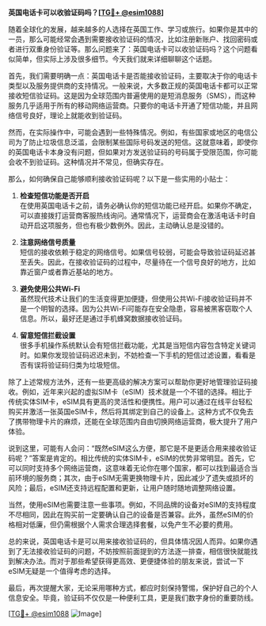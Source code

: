 **英国电话卡可以收验证码吗？[[TG💪+ @esim1088](https://t.me/s/esim1088)]**

随着全球化的发展，越来越多的人选择在英国工作、学习或旅行。如果你是其中的一员，那么可能经常会遇到需要接收验证码的情况，比如注册新账户、找回密码或者进行双重身份验证等。那么问题来了：英国电话卡可以收验证码吗？这个问题看似简单，但实际上涉及很多细节。今天我们就来详细聊聊这个话题。

首先，我们需要明确一点：英国电话卡是否能接收验证码，主要取决于你的电话卡类型以及服务提供商的支持情况。一般来说，大多数正规的英国电话卡都可以正常接收短信验证码。这是因为全球范围内普遍使用的是短消息服务（SMS），而这种服务几乎适用于所有的移动网络运营商。只要你的电话卡开通了短信功能，并且网络信号良好，理论上就能收到验证码。

然而，在实际操作中，可能会遇到一些特殊情况。例如，有些国家或地区的电信公司为了防止垃圾信息泛滥，会限制某些国际号码发送的短信。这就意味着，即使你的英国电话卡本身没有问题，但如果对方发送验证码的号码属于受限范围，你可能会收不到验证码。这种情况并不常见，但确实存在。

那么，如何确保自己能够顺利接收验证码呢？以下是一些实用的小贴士：

1. **检查短信功能是否开启**  
   在使用英国电话卡之前，请务必确认你的短信功能已经开启。如果你不确定，可以直接拨打运营商客服热线询问。通常情况下，运营商会在激活电话卡时自动开启这项服务，但也有极少数例外。因此，主动确认总是没错的。

2. **注意网络信号质量**  
   短信的接收依赖于稳定的网络信号。如果信号较弱，可能会导致验证码延迟甚至丢失。因此，在接收验证码的过程中，尽量待在一个信号良好的地方，比如靠近窗户或者靠近基站的地方。

3. **避免使用公共Wi-Fi**  
   虽然现代技术让我们的生活变得更加便捷，但使用公共Wi-Fi接收验证码并不是一个明智的选择。因为公共Wi-Fi可能存在安全隐患，容易被黑客窃取个人信息。所以，最好还是通过手机蜂窝数据接收验证码。

4. **留意短信拦截设置**  
   很多手机操作系统默认会有短信拦截功能，尤其是当短信内容包含特定关键词时。如果你发现验证码迟迟未到，不妨检查一下手机的短信过滤设置，看看是否有误将验证码归类为垃圾短信。

除了上述常规方法外，还有一些更高级的解决方案可以帮助你更好地管理验证码接收。例如，近年来兴起的虚拟SIM卡（eSIM）技术就是一个不错的选择。相比于传统实体SIM卡，eSIM具有更高的灵活性和便携性。用户可以通过在线平台轻松购买并激活一张英国eSIM卡，然后将其绑定到自己的设备上。这种方式不仅免去了携带物理卡片的麻烦，还能在全球范围内自由切换网络运营商，极大提升了用户体验。

说到这里，可能有人会问：“既然eSIM这么方便，那它是不是更适合用来接收验证码呢？”答案是肯定的。相比传统的实体SIM卡，eSIM的优势非常明显。首先，它可以同时支持多个网络运营商，这意味着无论你在哪个国家，都可以找到最适合当前环境的服务商；其次，由于eSIM无需更换物理卡片，因此减少了遗失或损坏的风险；最后，eSIM还支持远程配置和更新，让用户随时随地调整网络设置。

当然，使用eSIM也需要注意一些事项。例如，不同品牌的设备对eSIM的支持程度不尽相同，因此在购买前一定要确认自己的设备是否兼容。此外，虽然eSIM的价格相对低廉，但仍需根据个人需求合理选择套餐，以免产生不必要的费用。

总的来说，英国电话卡是可以用来接收验证码的，但具体情况因人而异。如果你遇到了无法接收验证码的问题，不妨按照前面提到的方法逐一排查，相信很快就能找到解决办法。而对于那些希望获得更高效、更便捷体验的朋友来说，尝试一下eSIM无疑是一个值得考虑的选择。

最后，再次提醒大家，无论采用哪种方式，都应时刻保持警惕，保护好自己的个人信息安全。毕竟，验证码不仅仅是一种便利工具，更是我们数字身份的重要防线。

[[TG💪+ @esim1088](https://t.me/s/esim1088) ![Image](https://i.postimg.cc/4NQfJmqS/Snipaste-2025-05-13-00-14-12.png)]